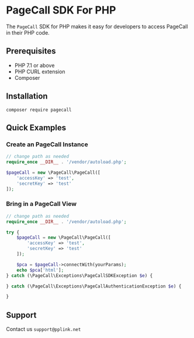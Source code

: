 # PageCall SDK For PHP

The `PageCall` SDK for PHP makes it easy for developers to access PageCall in their PHP code.

## Prerequisites

- PHP 7.1 or above
- PHP CURL extension
- Composer

## Installation

```
composer require pagecall 
```

## Quick Examples

### Create an PageCall Instance

```php
// change path as needed
require_once __DIR__ . '/vendor/autoload.php';

$pageCall = new \PageCall\PageCall([
    'accessKey' => 'test',
    'secretKey' => 'test'
]);
```

### Bring in a PageCall View
```php
// change path as needed
require_once __DIR__ . '/vendor/autoload.php';

try {
    $pageCall = new \PageCall\PageCall([
        'accessKey' => 'test',
        'secretKey' => 'test'
    ]);

    $pca = $pageCall->connectWith(yourParams);
    echo $pca['html'];
} catch (\PageCall\Exceptions\PageCallSDKException $e) {

} catch (\PageCall\Exceptions\PageCallAuthenticationException $e) {

}
```

## Support

Contact us `support@pplink.net`